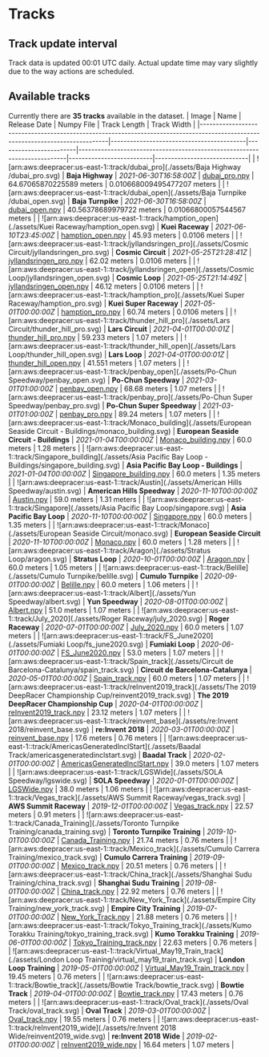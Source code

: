 
# Tracks
## Track update interval
Track data is updated 00:01 UTC daily. Actual update time may vary slightly due to the way actions are scheduled.
## Available tracks
Currently there are **35 tracks** available in the dataset.
| Image                                                                                                                         | Name                                     | Release Date           | Numpy File                                                               | Track Length             | Track Width                 |
|-------------------------------------------------------------------------------------------------------------------------------|------------------------------------------|------------------------|--------------------------------------------------------------------------|--------------------------|-----------------------------|
| ![arn:aws:deepracer:us-east-1::track/dubai_pro](./assets/Baja Highway /dubai_pro.svg)                                         | **Baja Highway**                         | *2021-06-30T16:58:00Z* | [dubai_pro.npy](././npy/dubai_pro.npy)                                   | 64.67065870225589 meters | 0.010668009495477207 meters |
| ![arn:aws:deepracer:us-east-1::track/dubai_open](./assets/Baja Turnpike /dubai_open.svg)                                      | **Baja Turnpike**                        | *2021-06-30T16:58:00Z* | [dubai_open.npy](././npy/dubai_open.npy)                                 | 40.56378689979722 meters | 0.01066800057544567 meters  |
| ![arn:aws:deepracer:us-east-1::track/hamption_open](./assets/Kuei Raceway/hamption_open.svg)                                  | **Kuei Raceway**                         | *2021-06-10T23:45:00Z* | [hamption_open.npy](././npy/hamption_open.npy)                           | 45.93 meters             | 0.0106 meters               |
| ![arn:aws:deepracer:us-east-1::track/jyllandsringen_pro](./assets/Cosmic Circuit/jyllandsringen_pro.svg)                      | **Cosmic Circuit**                       | *2021-05-25T21:28:41Z* | [jyllandsringen_pro.npy](././npy/jyllandsringen_pro.npy)                 | 62.02 meters             | 0.0106 meters               |
| ![arn:aws:deepracer:us-east-1::track/jyllandsringen_open](./assets/Cosmic Loop/jyllandsringen_open.svg)                       | **Cosmic Loop**                          | *2021-05-25T21:14:49Z* | [jyllandsringen_open.npy](././npy/jyllandsringen_open.npy)               | 46.12 meters             | 0.0106 meters               |
| ![arn:aws:deepracer:us-east-1::track/hamption_pro](./assets/Kuei Super Raceway/hamption_pro.svg)                              | **Kuei Super Raceway**                   | *2021-05-01T00:00:00Z* | [hamption_pro.npy](././npy/hamption_pro.npy)                             | 60.74 meters             | 0.0106 meters               |
| ![arn:aws:deepracer:us-east-1::track/thunder_hill_pro](./assets/Lars Circuit/thunder_hill_pro.svg)                            | **Lars Circuit**                         | *2021-04-01T00:00:01Z* | [thunder_hill_pro.npy](././npy/thunder_hill_pro.npy)                     | 59.233 meters            | 1.07 meters                 |
| ![arn:aws:deepracer:us-east-1::track/thunder_hill_open](./assets/Lars Loop/thunder_hill_open.svg)                             | **Lars Loop**                            | *2021-04-01T00:00:01Z* | [thunder_hill_open.npy](././npy/thunder_hill_open.npy)                   | 41.551 meters            | 1.07 meters                 |
| ![arn:aws:deepracer:us-east-1::track/penbay_open](./assets/Po-Chun Speedway/penbay_open.svg)                                  | **Po-Chun Speedway**                     | *2021-03-01T01:00:00Z* | [penbay_open.npy](././npy/penbay_open.npy)                               | 68.68 meters             | 1.07 meters                 |
| ![arn:aws:deepracer:us-east-1::track/penbay_pro](./assets/Po-Chun Super Speedway/penbay_pro.svg)                              | **Po-Chun Super Speedway**               | *2021-03-01T01:00:00Z* | [penbay_pro.npy](././npy/penbay_pro.npy)                                 | 89.24 meters             | 1.07 meters                 |
| ![arn:aws:deepracer:us-east-1::track/Monaco_building](./assets/European Seaside Circuit - Buildings/monaco_building.svg)      | **European Seaside Circuit - Buildings** | *2021-01-04T00:00:00Z* | [Monaco_building.npy](././npy/Monaco_building.npy)                       | 60.0 meters              | 1.28 meters                 |
| ![arn:aws:deepracer:us-east-1::track/Singapore_building](./assets/Asia Pacific Bay Loop - Buildings/singapore_building.svg)   | **Asia Pacific Bay Loop - Buildings**    | *2021-01-04T00:00:00Z* | [Singapore_building.npy](././npy/Singapore_building.npy)                 | 60.0 meters              | 1.35 meters                 |
| ![arn:aws:deepracer:us-east-1::track/Austin](./assets/American Hills Speedway/austin.svg)                                     | **American Hills Speedway**              | *2020-11-10T00:00:00Z* | [Austin.npy](././npy/Austin.npy)                                         | 59.0 meters              | 1.31 meters                 |
| ![arn:aws:deepracer:us-east-1::track/Singapore](./assets/Asia Pacific Bay Loop/singapore.svg)                                 | **Asia Pacific Bay Loop**                | *2020-11-10T00:00:00Z* | [Singapore.npy](././npy/Singapore.npy)                                   | 60.0 meters              | 1.35 meters                 |
| ![arn:aws:deepracer:us-east-1::track/Monaco](./assets/European Seaside Circuit/monaco.svg)                                    | **European Seaside Circuit**             | *2020-11-10T00:00:00Z* | [Monaco.npy](././npy/Monaco.npy)                                         | 60.0 meters              | 1.28 meters                 |
| ![arn:aws:deepracer:us-east-1::track/Aragon](./assets/Stratus Loop/aragon.svg)                                                | **Stratus Loop**                         | *2020-10-01T00:00:00Z* | [Aragon.npy](././npy/Aragon.npy)                                         | 60.0 meters              | 1.05 meters                 |
| ![arn:aws:deepracer:us-east-1::track/Belille](./assets/Cumulo Turnpike/belille.svg)                                           | **Cumulo Turnpike**                      | *2020-09-01T00:00:00Z* | [Belille.npy](././npy/Belille.npy)                                       | 60.0 meters              | 1.06 meters                 |
| ![arn:aws:deepracer:us-east-1::track/Albert](./assets/Yun Speedway/albert.svg)                                                | **Yun Speedway**                         | *2020-08-01T00:00:00Z* | [Albert.npy](././npy/Albert.npy)                                         | 51.0 meters              | 1.07 meters                 |
| ![arn:aws:deepracer:us-east-1::track/July_2020](./assets/Roger Raceway/july_2020.svg)                                         | **Roger Raceway**                        | *2020-07-01T00:00:00Z* | [July_2020.npy](././npy/July_2020.npy)                                   | 60.0 meters              | 1.07 meters                 |
| ![arn:aws:deepracer:us-east-1::track/FS_June2020](./assets/Fumiaki Loop/fs_june2020.svg)                                      | **Fumiaki Loop**                         | *2020-06-01T00:00:00Z* | [FS_June2020.npy](././npy/FS_June2020.npy)                               | 53.0 meters              | 1.07 meters                 |
| ![arn:aws:deepracer:us-east-1::track/Spain_track](./assets/Circuit de Barcelona-Catalunya/spain_track.svg)                    | **Circuit de Barcelona-Catalunya**       | *2020-05-01T00:00:00Z* | [Spain_track.npy](././npy/Spain_track.npy)                               | 60.0 meters              | 1.07 meters                 |
| ![arn:aws:deepracer:us-east-1::track/reInvent2019_track](./assets/The 2019 DeepRacer Championship Cup/reinvent2019_track.svg) | **The 2019 DeepRacer Championship Cup**  | *2020-04-01T00:00:00Z* | [reInvent2019_track.npy](././npy/reInvent2019_track.npy)                 | 23.12 meters             | 1.07 meters                 |
| ![arn:aws:deepracer:us-east-1::track/reinvent_base](./assets/re:Invent 2018/reinvent_base.svg)                                | **re:Invent 2018**                       | *2020-03-01T00:00:00Z* | [reinvent_base.npy](././npy/reinvent_base.npy)                           | 17.6 meters              | 0.76 meters                 |
| ![arn:aws:deepracer:us-east-1::track/AmericasGeneratedInclStart](./assets/Baadal Track/americasgeneratedinclstart.svg)        | **Baadal Track**                         | *2020-02-01T00:00:00Z* | [AmericasGeneratedInclStart.npy](././npy/AmericasGeneratedInclStart.npy) | 39.0 meters              | 1.07 meters                 |
| ![arn:aws:deepracer:us-east-1::track/LGSWide](./assets/SOLA Speedway/lgswide.svg)                                             | **SOLA Speedway**                        | *2020-01-01T00:00:00Z* | [LGSWide.npy](././npy/LGSWide.npy)                                       | 38.0 meters              | 1.06 meters                 |
| ![arn:aws:deepracer:us-east-1::track/Vegas_track](./assets/AWS Summit Raceway/vegas_track.svg)                                | **AWS Summit Raceway**                   | *2019-12-01T00:00:00Z* | [Vegas_track.npy](././npy/Vegas_track.npy)                               | 22.57 meters             | 0.91 meters                 |
| ![arn:aws:deepracer:us-east-1::track/Canada_Training](./assets/Toronto Turnpike Training/canada_training.svg)                 | **Toronto Turnpike Training**            | *2019-10-01T00:00:00Z* | [Canada_Training.npy](././npy/Canada_Training.npy)                       | 21.74 meters             | 0.76 meters                 |
| ![arn:aws:deepracer:us-east-1::track/Mexico_track](./assets/Cumulo Carrera Training/mexico_track.svg)                         | **Cumulo Carrera Training**              | *2019-09-01T00:00:00Z* | [Mexico_track.npy](././npy/Mexico_track.npy)                             | 20.51 meters             | 0.76 meters                 |
| ![arn:aws:deepracer:us-east-1::track/China_track](./assets/Shanghai Sudu Training/china_track.svg)                            | **Shanghai Sudu Training**               | *2019-08-01T00:00:00Z* | [China_track.npy](././npy/China_track.npy)                               | 22.92 meters             | 0.76 meters                 |
| ![arn:aws:deepracer:us-east-1::track/New_York_Track](./assets/Empire City Training/new_york_track.svg)                        | **Empire City Training**                 | *2019-07-01T00:00:00Z* | [New_York_Track.npy](././npy/New_York_Track.npy)                         | 21.88 meters             | 0.76 meters                 |
| ![arn:aws:deepracer:us-east-1::track/Tokyo_Training_track](./assets/Kumo Torakku Training/tokyo_training_track.svg)           | **Kumo Torakku Training**                | *2019-06-01T00:00:00Z* | [Tokyo_Training_track.npy](././npy/Tokyo_Training_track.npy)             | 22.63 meters             | 0.76 meters                 |
| ![arn:aws:deepracer:us-east-1::track/Virtual_May19_Train_track](./assets/London Loop Training/virtual_may19_train_track.svg)  | **London Loop Training**                 | *2019-05-01T00:00:00Z* | [Virtual_May19_Train_track.npy](././npy/Virtual_May19_Train_track.npy)   | 19.45 meters             | 0.76 meters                 |
| ![arn:aws:deepracer:us-east-1::track/Bowtie_track](./assets/Bowtie Track/bowtie_track.svg)                                    | **Bowtie Track**                         | *2019-04-01T00:00:00Z* | [Bowtie_track.npy](././npy/Bowtie_track.npy)                             | 17.43 meters             | 0.76 meters                 |
| ![arn:aws:deepracer:us-east-1::track/Oval_track](./assets/Oval Track/oval_track.svg)                                          | **Oval Track**                           | *2019-03-01T00:00:00Z* | [Oval_track.npy](././npy/Oval_track.npy)                                 | 19.55 meters             | 0.76 meters                 |
| ![arn:aws:deepracer:us-east-1::track/reInvent2019_wide](./assets/re:Invent 2018 Wide/reinvent2019_wide.svg)                   | **re:Invent 2018 Wide**                  | *2019-02-01T00:00:00Z* | [reInvent2019_wide.npy](././npy/reInvent2019_wide.npy)                   | 16.64 meters             | 1.07 meters                 |
    
